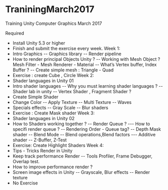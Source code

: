 # TraniningMarch2017
Training Unity Computer Graphics March 2017

Required
- Install Unity 5.3 or higher
- Finish and submit the exercise every week.
Week 1:
- Intro Graphics
-- Graphics library 
-- Render pipeline
- How to render principal Objects Unity ?
-- Working with Mesh Object ? Mesh Filter - Mesh Renderer - Material
-- What’s Vertex buffer, Index Buffer ?
-- Create simple mesh : Triangle - Quad 
- Exercise : create Cube , Circle 
Week 2:
- Shader languages in Unity 01
- Intro shader languages
-- Why you must learning shader languages ?
-- Shader lab in unity 
-- Vertex Shader , Fragment Shader ?
- Create Simple Shader
- Change Color
-- Apply Texture
-- Multi Texture
-- Waves
- Specials effects
-- Gray Scale
-- Blur shaders
- Exercise : Create Mask shader
Week 3:
- Shader languages in Unity 02
- How to Shaders working together ?
-- Render Queue ?
--- How to specifi render queue ?
-- Rendering Order - Queue tag?
-- Depth Mask shader
-- Blend Mode
-- Blend operations,Blend factors
--- Additive shader 
-- Z-Buffer, Z-Test
- Exercise: Create Highlight Shaders
Week 4:
- Tips - Tricks Render in Unity
- Keep track performance Render
-- Tools Profiler, Frame Debugger,  Overlap test.
- How to improve performance render ?
- Screen image effects in Unity
-- Grayscale, Blur effects
-- Render texture
- No Exercise
